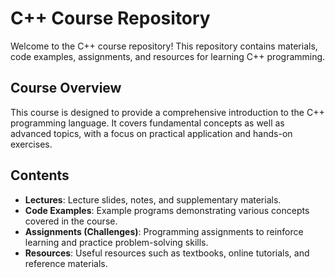 # C++ Course Repository

Welcome to the C++ course repository! This repository contains materials, code examples, assignments, and resources for learning C++ programming.

## Course Overview

This course is designed to provide a comprehensive introduction to the C++ programming language. It covers fundamental concepts as well as advanced topics, with a focus on practical application and hands-on exercises.

## Contents

- **Lectures**: Lecture slides, notes, and supplementary materials.
- **Code Examples**: Example programs demonstrating various concepts covered in the course.
- **Assignments (Challenges)**: Programming assignments to reinforce learning and practice problem-solving skills.
- **Resources**: Useful resources such as textbooks, online tutorials, and reference materials.


